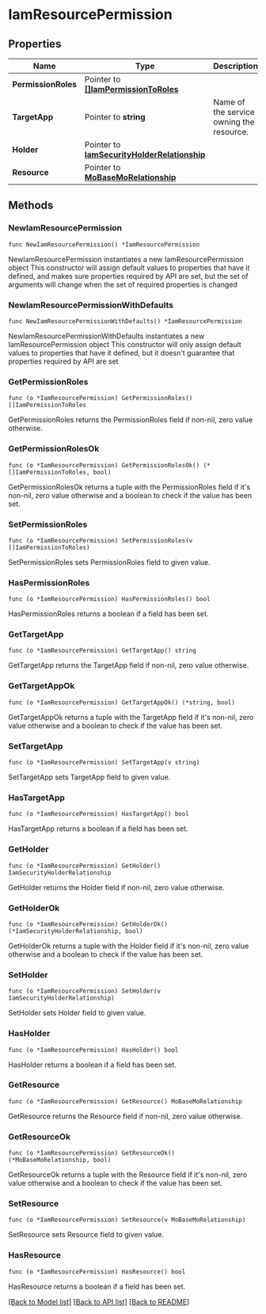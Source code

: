 # IamResourcePermission

## Properties

Name | Type | Description | Notes
------------ | ------------- | ------------- | -------------
**PermissionRoles** | Pointer to [**[]IamPermissionToRoles**](iam.PermissionToRoles.md) |  | [optional] 
**TargetApp** | Pointer to **string** | Name of the service owning the resource. | [optional] [readonly] 
**Holder** | Pointer to [**IamSecurityHolderRelationship**](iam.SecurityHolder.Relationship.md) |  | [optional] 
**Resource** | Pointer to [**MoBaseMoRelationship**](mo.BaseMo.Relationship.md) |  | [optional] 

## Methods

### NewIamResourcePermission

`func NewIamResourcePermission() *IamResourcePermission`

NewIamResourcePermission instantiates a new IamResourcePermission object
This constructor will assign default values to properties that have it defined,
and makes sure properties required by API are set, but the set of arguments
will change when the set of required properties is changed

### NewIamResourcePermissionWithDefaults

`func NewIamResourcePermissionWithDefaults() *IamResourcePermission`

NewIamResourcePermissionWithDefaults instantiates a new IamResourcePermission object
This constructor will only assign default values to properties that have it defined,
but it doesn't guarantee that properties required by API are set

### GetPermissionRoles

`func (o *IamResourcePermission) GetPermissionRoles() []IamPermissionToRoles`

GetPermissionRoles returns the PermissionRoles field if non-nil, zero value otherwise.

### GetPermissionRolesOk

`func (o *IamResourcePermission) GetPermissionRolesOk() (*[]IamPermissionToRoles, bool)`

GetPermissionRolesOk returns a tuple with the PermissionRoles field if it's non-nil, zero value otherwise
and a boolean to check if the value has been set.

### SetPermissionRoles

`func (o *IamResourcePermission) SetPermissionRoles(v []IamPermissionToRoles)`

SetPermissionRoles sets PermissionRoles field to given value.

### HasPermissionRoles

`func (o *IamResourcePermission) HasPermissionRoles() bool`

HasPermissionRoles returns a boolean if a field has been set.

### GetTargetApp

`func (o *IamResourcePermission) GetTargetApp() string`

GetTargetApp returns the TargetApp field if non-nil, zero value otherwise.

### GetTargetAppOk

`func (o *IamResourcePermission) GetTargetAppOk() (*string, bool)`

GetTargetAppOk returns a tuple with the TargetApp field if it's non-nil, zero value otherwise
and a boolean to check if the value has been set.

### SetTargetApp

`func (o *IamResourcePermission) SetTargetApp(v string)`

SetTargetApp sets TargetApp field to given value.

### HasTargetApp

`func (o *IamResourcePermission) HasTargetApp() bool`

HasTargetApp returns a boolean if a field has been set.

### GetHolder

`func (o *IamResourcePermission) GetHolder() IamSecurityHolderRelationship`

GetHolder returns the Holder field if non-nil, zero value otherwise.

### GetHolderOk

`func (o *IamResourcePermission) GetHolderOk() (*IamSecurityHolderRelationship, bool)`

GetHolderOk returns a tuple with the Holder field if it's non-nil, zero value otherwise
and a boolean to check if the value has been set.

### SetHolder

`func (o *IamResourcePermission) SetHolder(v IamSecurityHolderRelationship)`

SetHolder sets Holder field to given value.

### HasHolder

`func (o *IamResourcePermission) HasHolder() bool`

HasHolder returns a boolean if a field has been set.

### GetResource

`func (o *IamResourcePermission) GetResource() MoBaseMoRelationship`

GetResource returns the Resource field if non-nil, zero value otherwise.

### GetResourceOk

`func (o *IamResourcePermission) GetResourceOk() (*MoBaseMoRelationship, bool)`

GetResourceOk returns a tuple with the Resource field if it's non-nil, zero value otherwise
and a boolean to check if the value has been set.

### SetResource

`func (o *IamResourcePermission) SetResource(v MoBaseMoRelationship)`

SetResource sets Resource field to given value.

### HasResource

`func (o *IamResourcePermission) HasResource() bool`

HasResource returns a boolean if a field has been set.


[[Back to Model list]](../README.md#documentation-for-models) [[Back to API list]](../README.md#documentation-for-api-endpoints) [[Back to README]](../README.md)


